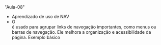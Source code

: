 "Aula-08"

- Aprendizado de uso de NAV 
- O <nav> é usado para agrupar links de navegação importantes, como menus ou barras de navegação. Ele melhora a organização e acessibilidade da página. Exemplo básico